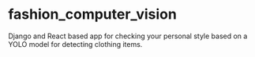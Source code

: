 # fashion_computer_vision
Django and React based app for checking your personal style based on a YOLO model for detecting clothing items.
